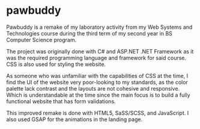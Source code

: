 # pawbuddy

Pawbuddy is a remake of my laboratory activity from my Web Systems and Technologies course during the third term of my second year in BS Computer Science program.

The project was originally done with C# and ASP.NET .NET Framework as it was the required programming language and framework for said course. CSS is also used for styling the website. 

As someone who was unfamiliar with the capabilities of CSS at the time, I find the UI of the website very poor-looking to my standards, as the color palette lack contrast and the layouts are not cohesive and responsive. Which is understandable at the time since the main focus is to build a fully functional website that has form validations.

This improved remake is done with HTML5, SaSS/SCSS, and JavaScript. I also used GSAP for the animations in the landing page.
